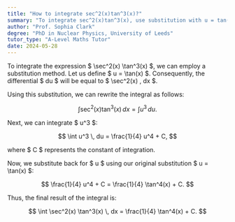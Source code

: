 ```yaml
---
title: "How to integrate sec^2(x)tan^3(x)?"
summary: "To integrate sec^2(x)tan^3(x), use substitution with u = tan(x) and du = sec^2(x)dx."
author: "Prof. Sophia Clark"
degree: "PhD in Nuclear Physics, University of Leeds"
tutor_type: "A-Level Maths Tutor"
date: 2024-05-28
---
```


To integrate the expression $ \sec^2(x) \tan^3(x) $, we can employ a substitution method. Let us define $ u = \tan(x) $. Consequently, the differential $ du $ will be equal to $ \sec^2(x) \, dx $.

Using this substitution, we can rewrite the integral as follows:

$$
\int \sec^2(x) \tan^3(x) \, dx = \int u^3 \, du.
$$

Next, we can integrate $ u^3 $:

$$
\int u^3 \, du = \frac{1}{4} u^4 + C,
$$

where $ C $ represents the constant of integration.

Now, we substitute back for $ u $ using our original substitution $ u = \tan(x) $:

$$
\frac{1}{4} u^4 + C = \frac{1}{4} \tan^4(x) + C.
$$

Thus, the final result of the integral is:

$$
\int \sec^2(x) \tan^3(x) \, dx = \frac{1}{4} \tan^4(x) + C.
$$
    